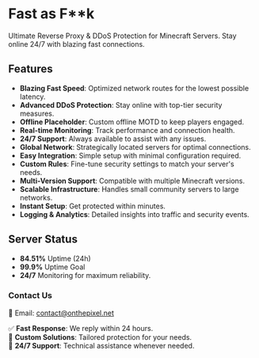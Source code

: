 # Fast as F**k

Ultimate Reverse Proxy & DDoS Protection for Minecraft Servers. Stay online 24/7 with blazing fast connections.

## Features
- **Blazing Fast Speed**: Optimized network routes for the lowest possible latency.
- **Advanced DDoS Protection**: Stay online with top-tier security measures.
- **Offline Placeholder**: Custom offline MOTD to keep players engaged.
- **Real-time Monitoring**: Track performance and connection health.
- **24/7 Support**: Always available to assist with any issues.
- **Global Network**: Strategically located servers for optimal connections.
- **Easy Integration**: Simple setup with minimal configuration required.
- **Custom Rules**: Fine-tune security settings to match your server's needs.
- **Multi-Version Support**: Compatible with multiple Minecraft versions.
- **Scalable Infrastructure**: Handles small community servers to large networks.
- **Instant Setup**: Get protected within minutes.
- **Logging & Analytics**: Detailed insights into traffic and security events.

## Server Status
- **84.51%** Uptime (24h)
- **99.9%** Uptime Goal
- **24/7** Monitoring for maximum reliability.

### Contact Us
📧 Email: [contact@onthepixel.net](mailto:contact@onthepixel.net)

✅ **Fast Response**: We reply within 24 hours.  
🎯 **Custom Solutions**: Tailored protection for your needs.  
🔧 **24/7 Support**: Technical assistance whenever needed.
